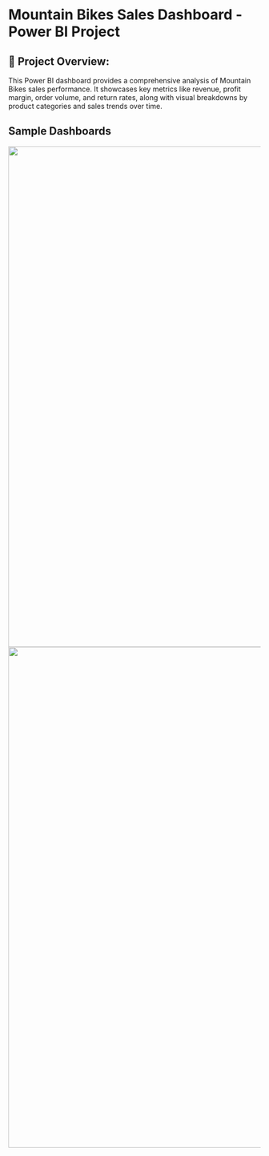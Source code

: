 # Mountain Bikes Sales Dashboard - Power BI Project

## 📌 Project Overview:
This Power BI dashboard provides a comprehensive analysis of Mountain Bikes sales performance. It showcases key metrics like revenue, profit margin, order volume, and return rates, along with visual breakdowns by product categories and sales trends over time.

## Sample Dashboards

<img src="C:\Users\sujal patil\OneDrive\Desktop\Mountain Bike Sales Dasboard.jpg" width=1000>
<img src="https://www.smarthouse.com.au/wp-content/uploads/2024/03/image-airbnb-scaled-1.jpg" width=1000>

